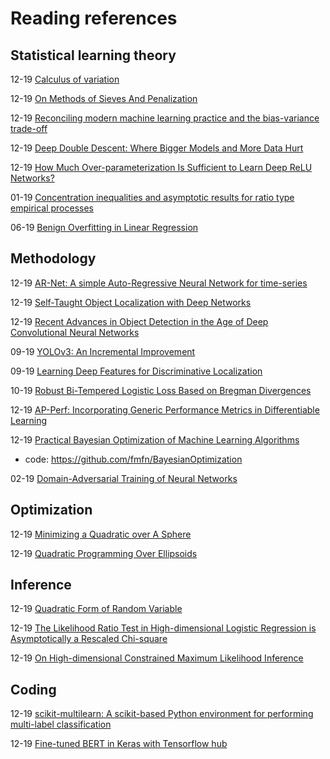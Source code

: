 # Reading references

Statistical learning theory
------
12-19 [Calculus of variation](https://www.reed.edu/physics/faculty/wheeler/documents/Classical%20Field%20Theory/Class%20Notes/Field%20Theory%20Chapter%205.pdf)

12-19 [On Methods of Sieves And Penalization](https://projecteuclid.org/download/pdf_1/euclid.aos/1030741085)

12-19 [Reconciling modern machine learning practice and the bias-variance trade-off](https://arxiv.org/abs/1812.11118)

12-19 [Deep Double Descent: Where Bigger Models and More Data Hurt](https://arxiv.org/pdf/1912.02292.pdf)

12-19 [How Much Over-parameterization Is Sufficient to Learn
Deep ReLU Networks?](https://arxiv.org/pdf/1911.12360.pdf)

01-19 [Concentration inequalities and asymptotic results for ratio type empirical processes](https://projecteuclid.org/euclid.aop/1151418495)

06-19 [Benign Overfitting in Linear Regression](https://arxiv.org/abs/1906.11300)

Methodology
------
12-19 [AR-Net: A simple Auto-Regressive Neural Network for time-series
](https://arxiv.org/pdf/1911.12436.pdf)

12-19 [Self-Taught Object Localization with Deep Networks](https://arxiv.org/pdf/1409.3964.pdf)

12-19 [Recent Advances in Object Detection in the Age of Deep Convolutional Neural Networks](https://arxiv.org/pdf/1809.03193.pdf)

09-19 [YOLOv3: An Incremental Improvement](https://arxiv.org/pdf/1804.02767.pdf)

09-19 [Learning Deep Features for Discriminative Localization](https://arxiv.org/abs/1512.04150)

10-19 [Robust Bi-Tempered Logistic Loss Based on Bregman Divergences](https://arxiv.org/pdf/1906.03361.pdf)

12-19 [AP-Perf: Incorporating Generic Performance Metrics in Differentiable Learning](https://arxiv.org/pdf/1912.00965.pdf)

12-19 [Practical Bayesian Optimization of Machine Learning Algorithms](http://papers.nips.cc/paper/4522-practical-bayesian-optimization-of-machine-learning-algorithms.pdf)
- code: https://github.com/fmfn/BayesianOptimization

02-19 [Domain-Adversarial Training of Neural Networks](http://www.jmlr.org/papers/volume17/15-239/15-239.pdf)

Optimization
--------

12-19 [Minimizing a Quadratic over A Sphere](http://users.clas.ufl.edu/hager/papers/Regular/sphere.pdf)

12-19 [Quadratic Programming Over Ellipsoids](https://arxiv.org/pdf/1711.04401.pdf)

Inference
--------
12-19 [Quadratic Form of Random Variable](http://pages.stat.wisc.edu/~st849-1/lectures/Ch02.pdf)

12-19 [The Likelihood Ratio Test in High-dimensional Logistic Regression is Asymptotically a Rescaled Chi-square](https://link.springer.com/content/pdf/10.1007%2Fs00440-018-00896-9.pdf)

12-19 [On High-dimensional Constrained Maximum Likelihood Inference](https://www.asc.ohio-state.edu/zhu.219/manuscript/inference.pdf)

Coding
--------
12-19 [scikit-multilearn: A scikit-based Python environment for
performing multi-label classification](http://www.jmlr.org/papers/volume20/17-100/17-100.pdf)

12-19 [Fine-tuned BERT in Keras with Tensorflow hub](https://towardsdatascience.com/bert-in-keras-with-tensorflow-hub-76bcbc9417b)
